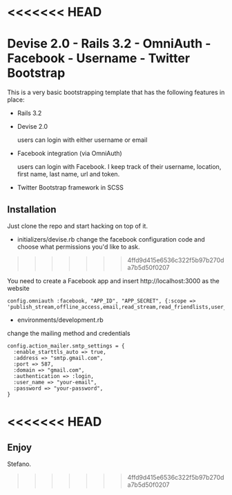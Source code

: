 <<<<<<< HEAD
=======
Devise 2.0 - Rails 3.2 - OmniAuth - Facebook - Username - Twitter Bootstrap
====
This is a very basic bootstrapping template that has the following features in place:

* Rails 3.2
* Devise 2.0

    users can login with either username or email
    
* Facebook integration (via OmniAuth)

    users can login with Facebook. I keep track of their username, location, first name, last name, url and token.
    
* Twitter Bootstrap framework in SCSS

Installation
---

Just clone the repo and start hacking on top of it.

* initializers/devise.rb
change the facebook configuration code and choose what permissions you'd like to ask.
>>>>>>> 4ffd9d415e6536c322f5b97b270da7b5d50f0207

You need to create a Facebook app and insert http://localhost:3000 as the website

    config.omniauth :facebook, "APP_ID", "APP_SECRET", {:scope => 'publish_stream,offline_access,email,read_stream,read_friendlists,user_photos,friends_photos,manage_friendlists'}


* environments/development.rb

change the mailing method and credentials

    config.action_mailer.smtp_settings = {
      :enable_starttls_auto => true,
      :address => "smtp.gmail.com",
      :port => 587,
      :domain => "gmail.com",
      :authentication => :login,
      :user_name => "your-email",
      :password => "your-password",
    }


<<<<<<< HEAD
=======
Enjoy
---

Stefano.
>>>>>>> 4ffd9d415e6536c322f5b97b270da7b5d50f0207
